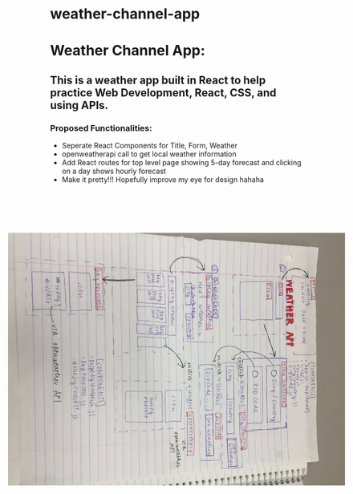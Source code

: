# weather-channel-app

  <h1> Weather Channel App: </h1>
  <h2> This is a weather app built in React to help practice Web Development, React, CSS, and using APIs. </h2>
  <h3> Proposed Functionalities: </h3>
<ul>
  <li>Seperate React Components for Title, Form, Weather</li>
  <li>openweatherapi call to get local weather information</li>
  <li>Add React routes for top level page showing 5-day forecast and clicking on a day shows hourly forecast</li>
  <li>Make it pretty!!! Hopefully improve my eye for design hahaha</li>
</ul>

<img src="roadmap.JPG" style="transform:rotate(90deg);">
